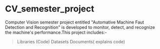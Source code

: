 # CV_semester_project
Computer Vision semester project entitled "Automative Machine Faut Detection and Recognition" is developed to monitor, detect, and recognize the machine's performance.This project includes:-
>Libraries (Code)
>Datasets
>Documents( explains code)
